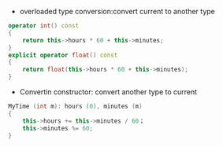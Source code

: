 * overloaded type conversion:convert current to another type
```C++
operator int() const
{
    return this->hours * 60 + this->minutes;
}
explicit operator float() const
{
    return float(this->hours * 60 + this->minutes);
}
```
* Convertin constructor: convert another type to current
```C++
MyTime (int m): hours (0), minutes (m)
{
    this->hours += this->minutes / 60；
    this->minutes %= 60;
}
``` 